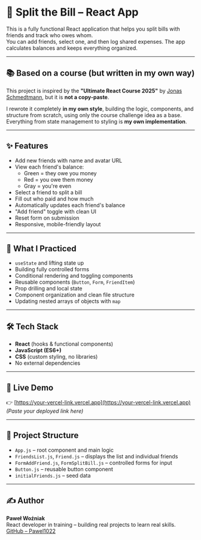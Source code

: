 # 💸 Split the Bill – React App

This is a fully functional React application that helps you split bills with friends and track who owes whom.  
You can add friends, select one, and then log shared expenses. The app calculates balances and keeps everything organized.

---

## 📚 Based on a course (but written in my own way)

This project is inspired by the **"Ultimate React Course 2025"** by [Jonas Schmedtmann](https://www.udemy.com/course/the-ultimate-react-course/), but it is **not a copy-paste**.

I rewrote it completely **in my own style**, building the logic, components, and structure from scratch, using only the course challenge idea as a base.  
Everything from state management to styling is **my own implementation**.

---

## ✨ Features

- Add new friends with name and avatar URL
- View each friend's balance:
  - Green = they owe you money
  - Red = you owe them money
  - Gray = you're even
- Select a friend to split a bill
- Fill out who paid and how much
- Automatically updates each friend's balance
- "Add friend" toggle with clean UI
- Reset form on submission
- Responsive, mobile-friendly layout

---

## 🧠 What I Practiced

- `useState` and lifting state up
- Building fully controlled forms
- Conditional rendering and toggling components
- Reusable components (`Button`, `Form`, `FriendItem`)
- Prop drilling and local state
- Component organization and clean file structure
- Updating nested arrays of objects with `map`

---

## 🛠️ Tech Stack

- **React** (hooks & functional components)
- **JavaScript (ES6+)**
- **CSS** (custom styling, no libraries)
- No external dependencies

---

## 🚀 Live Demo

👉 [https://your-vercel-link.vercel.app](https://your-vercel-link.vercel.app)  
_(Paste your deployed link here)_

---

## 📂 Project Structure

- `App.js` – root component and main logic
- `FriendsList.js`, `Friend.js` – displays the list and individual friends
- `FormAddFriend.js`, `FormSplitBill.js` – controlled forms for input
- `Button.js` – reusable button component
- `initialFriends.js` – seed data

---

## ✍️ Author

**Paweł Woźniak**  
React developer in training – building real projects to learn real skills.  
[GitHub – Pawel1022](https://github.com/Pawel1022)
